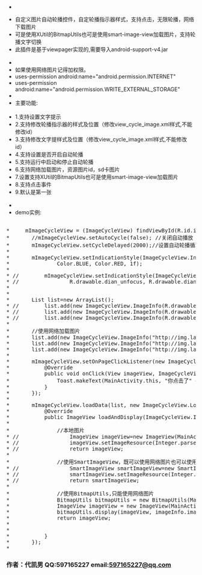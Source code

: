 
 *  <Pre>
 * 自定义图片自动轮播控件，自定轮播指示器样式，支持点击，无限轮播，网络下载图片</br>
 * 可是使用XUtil的BitmapUtils也可是使用smart-image-view加载图片，支持轮播文字切换</br>
 * 此插件是基于viewpager实现的,需要导入android-support-v4.jar</br></br>
 *
 * 如果使用网络图片记得加权限。</br>
 * uses-permission android:name="android.permission.INTERNET"
 * uses-permission android:name="android.permission.WRITE_EXTERNAL_STORAGE"
 *
 * 主要功能:</br></br>
 * 1.支持设置文字提示</br>
 * 2.支持修改轮播指示器的样式及位置（修改view_cycle_image.xml样式,不能修改id）</br>
 * 3.支持修改文字提样式及位置（修改view_cycle_image.xml样式,不能修改id）</br>
 * 4.支持设置是否开启自动轮播</br>
 * 5.支持运行中启动和停止自动轮播</br>
 * 6.支持网络加载图片，资源图片id，sd卡图片</br>
 * 7.设置支持XUtil的BitmapUtils也可是使用smart-image-view加载图片</br>
 * 8.支持点击事件</br>
 * 9.默认是第一张</br></br>
 *
 * demo实例:</br> </br>
<pre>
* 	  mImageCycleView = (ImageCycleView) findViewById(R.id.icv_topView);
* 	 	//mImageCycleView.setAutoCycle(false); //关闭自动播放
* 		mImageCycleView.setCycleDelayed(2000);//设置自动轮播循环时间
* 
* 		mImageCycleView.setIndicationStyle(ImageCycleView.IndicationStyle.COLOR,
* 				Color.BLUE, Color.RED, 1f);
* 
* //		mImageCycleView.setIndicationStyle(ImageCycleView.IndicationStyle.IMAGE,
* //				R.drawable.dian_unfocus, R.drawable.dian_focus, 1f);
* 
* 
* 		List<ImageCycleView.ImageInfo> list=new ArrayList<ImageCycleView.ImageInfo>();
* //		list.add(new ImageCycleView.ImageInfo(R.drawable.a1,"111111111111",""));
* //		list.add(new ImageCycleView.ImageInfo(R.drawable.a2,"222222222222222",""));
* //		list.add(new ImageCycleView.ImageInfo(R.drawable.a3,"3333333333333",""));
* 
* 		//使用网络加载图片
* 		list.add(new ImageCycleView.ImageInfo("http://img.lakalaec.com/ad/57ab6dc2-43f2-4087-81e2-b5ab5681642d.jpg","11","eeee"));
* 		list.add(new ImageCycleView.ImageInfo("http://img.lakalaec.com/ad/cb56a1a6-6c33-41e4-9c3c-363f4ec6b728.jpg","222","rrrr"));
* 		list.add(new ImageCycleView.ImageInfo("http://img.lakalaec.com/ad/e4229e25-3906-4049-9fe8-e2b52a98f6d1.jpg", "333", "tttt"));
* 
* 		mImageCycleView.setOnPageClickListener(new ImageCycleView.OnPageClickListener() {
* 			@Override
* 			public void onClick(View imageView, ImageCycleView.ImageInfo imageInfo) {
* 				Toast.makeText(MainActivity.this, "你点击了" + imageInfo.value.toString(), Toast.LENGTH_SHORT).show();
* 			}
* 		});
* 
* 		mImageCycleView.loadData(list, new ImageCycleView.LoadImageCallBack() {
* 			@Override
* 			public ImageView loadAndDisplay(ImageCycleView.ImageInfo imageInfo) {
* 
* 				//本地图片
* //				ImageView imageView=new ImageView(MainActivity.this);
* //				imageView.setImageResource(Integer.parseInt(imageInfo.image.toString()));
* //				return imageView;
* 
* 				//使用SmartImageView，既可以使用网络图片也可以使用本地资源
* //				SmartImageView smartImageView=new SmartImageView(MainActivity.this);
* //				smartImageView.setImageResource(Integer.parseInt(imageInfo.image.toString()));
* //				return smartImageView;
* 
* 				//使用BitmapUtils,只能使用网络图片
* 				BitmapUtils bitmapUtils = new BitmapUtils(MainActivity.this);
* 				ImageView imageView = new ImageView(MainActivity.this);
* 				bitmapUtils.display(imageView, imageInfo.image.toString());
* 				return imageView;
* 
* 
* 			}
* 		});
* 		</pre>

### 作者：代凯男   QQ:597165227  email:597165227@qq.com
